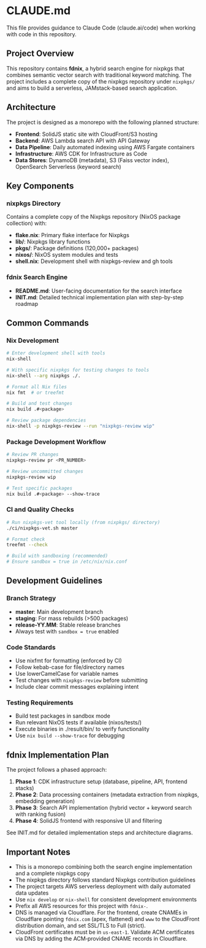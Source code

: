# CLAUDE.md

This file provides guidance to Claude Code (claude.ai/code) when working with code in this repository.

## Project Overview

This repository contains **fdnix**, a hybrid search engine for nixpkgs that combines semantic vector search with traditional keyword matching. The project includes a complete copy of the nixpkgs repository under `nixpkgs/` and aims to build a serverless, JAMstack-based search application.

## Architecture

The project is designed as a monorepo with the following planned structure:
- **Frontend**: SolidJS static site with CloudFront/S3 hosting
- **Backend**: AWS Lambda search API with API Gateway
- **Data Pipeline**: Daily automated indexing using AWS Fargate containers
- **Infrastructure**: AWS CDK for Infrastructure as Code
- **Data Stores**: DynamoDB (metadata), S3 (Faiss vector index), OpenSearch Serverless (keyword search)

## Key Components

### nixpkgs Directory
Contains a complete copy of the Nixpkgs repository (NixOS package collection) with:
- **flake.nix**: Primary flake interface for Nixpkgs
- **lib/**: Nixpkgs library functions  
- **pkgs/**: Package definitions (120,000+ packages)
- **nixos/**: NixOS system modules and tests
- **shell.nix**: Development shell with nixpkgs-review and gh tools

### fdnix Search Engine
- **README.md**: User-facing documentation for the search interface
- **INIT.md**: Detailed technical implementation plan with step-by-step roadmap

## Common Commands

### Nix Development
```bash
# Enter development shell with tools
nix-shell

# With specific nixpkgs for testing changes to tools
nix-shell --arg nixpkgs ./.

# Format all Nix files
nix fmt  # or treefmt

# Build and test changes
nix build .#<package>

# Review package dependencies
nix-shell -p nixpkgs-review --run "nixpkgs-review wip"
```

### Package Development Workflow
```bash
# Review PR changes
nixpkgs-review pr <PR_NUMBER>

# Review uncommitted changes  
nixpkgs-review wip

# Test specific packages
nix build .#<package> --show-trace
```

### CI and Quality Checks
```bash
# Run nixpkgs-vet tool locally (from nixpkgs/ directory)
./ci/nixpkgs-vet.sh master

# Format check
treefmt --check

# Build with sandboxing (recommended)
# Ensure sandbox = true in /etc/nix/nix.conf
```

## Development Guidelines

### Branch Strategy
- **master**: Main development branch
- **staging**: For mass rebuilds (>500 packages)
- **release-YY.MM**: Stable release branches
- Always test with `sandbox = true` enabled

### Code Standards
- Use nixfmt for formatting (enforced by CI)
- Follow kebab-case for file/directory names
- Use lowerCamelCase for variable names
- Test changes with `nixpkgs-review` before submitting
- Include clear commit messages explaining intent

### Testing Requirements
- Build test packages in sandbox mode
- Run relevant NixOS tests if available (nixos/tests/)
- Execute binaries in ./result/bin/ to verify functionality
- Use `nix build --show-trace` for debugging

## fdnix Implementation Plan

The project follows a phased approach:

1. **Phase 1**: CDK infrastructure setup (database, pipeline, API, frontend stacks)
2. **Phase 2**: Data processing containers (metadata extraction from nixpkgs, embedding generation)  
3. **Phase 3**: Search API implementation (hybrid vector + keyword search with ranking fusion)
4. **Phase 4**: SolidJS frontend with responsive UI and filtering

See INIT.md for detailed implementation steps and architecture diagrams.

## Important Notes

- This is a monorepo combining both the search engine implementation and a complete nixpkgs copy
- The nixpkgs directory follows standard Nixpkgs contribution guidelines
- The project targets AWS serverless deployment with daily automated data updates
- Use `nix develop` or `nix-shell` for consistent development environments
- Prefix all AWS resources for this project with `fdnix-`.
 - DNS is managed via Cloudflare. For the frontend, create CNAMEs in Cloudflare pointing `fdnix.com` (apex, flattened) and `www` to the CloudFront distribution domain, and set SSL/TLS to Full (strict).
 - CloudFront certificates must be in `us-east-1`. Validate ACM certificates via DNS by adding the ACM‑provided CNAME records in Cloudflare.
